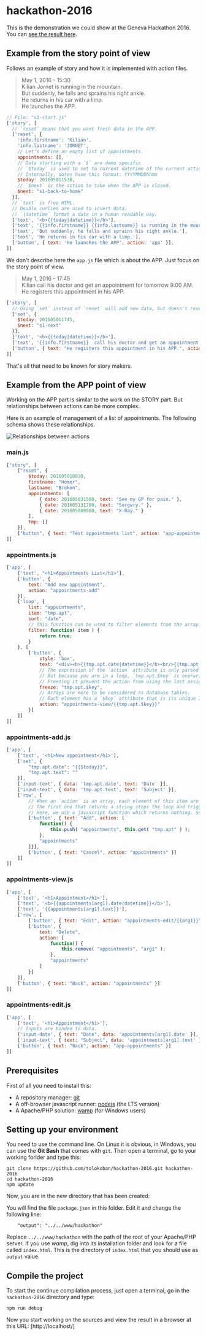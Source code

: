 # hackathon-2016

This is the demonstration we could show at the Geneva Hackathon 2016.
You can [see the result here](http://tolokoban.github.io/hackathon-2016/#main).

## Example from the story point of view

Follows an example of story and how it is implemented with action files.

> May 1, 2016 - 15:30  
> Kilian Jornet is running in the mountain.  
> But suddenly, he falls and sprains his right ankle.  
> He returns in his car with a limp.  
> He launches the APP.


```js
// File: "s1-start.js"
['story', [
  // `reset` means that you want fresh data in the APP.
  ['reset', {
    'info.firstname': 'Kilian',
    'info.lastname': 'JORNET',
    // Let's define an empty list of appointments.
    appointments: [],
    // Data starting with a `$` are demo specific.
    // `$today` is used to set to current datetime of the current action.
    // Internally, dates have this format: YYYYMMDDhhmm
    $today: 201605011530,
    // `$next` is the action to take when the APP is closed.
    $next: "s1-back-to-home"
  }],
  // `text` is free HTML.
  // Double curlies are used to insert data.
  // `|datetime` format a date in a human readable way.
  ['text', '<b>{{today|datetime}}</b>'],
  ['text', '{{info.firstname}} {{info.lastname}} is running in the mountain.'],
  ['text', 'But suddenly, he falls and sprains his right ankle.'],
  ['text', 'He returns in his car with a limp.'],
  ['button', { text: 'He launches the APP', action: 'app' }],
]]
```

We don't describe here the `app.js` file which is about the APP. Just focus on the story point of view.

> May 1, 2016 - 17:45  
> Kilian call his doctor and get an appointment for tomorrow 9:00 AM.
> He registers this appointment in his APP.

```js
['story', [
  // Using `set` instead of `reset` will add new data, but doesn't reset the existing data.
  ['set', {
    $today: 201605011745,
    $next: "s1-next"
  }],
  ['text', '<b>{{today|datetime}}</b>'],
  ['text', '{{info.firstname}}  call his doctor and get an appointment for tomorrow 9:00 AM.'],
  ['button', { text: "He registers this appointment in his APP.", action: 'app' }]
]]
```

That's all that need to be known for story makers.

## Example from the APP point of view

Working on the APP part is similar to the work on the STORY part.
But relationships between actions can be more complex.

Here is an example of management of a list of appointments. The following schema shows these relationships.

![Relationships between actions](img/graph.dot.png)

### main.js
```js
["story", [
    ["reset", { 
        $today: 201605010930,
        firstname: "Homer",
        lastname: "Broken",
        appointments: [
            { date: 201605031500, text: "See my GP for pain." },
            { date: 201605131700, text: "Surgery." },
            { date: 201605080800, text: "X-Ray." }
        ],
        tmp: []
    }],
    ["button", { text: "Test appointments list", action: "app-appointments" }]
]]
```

### appointments.js
```js
['app', [
    ['text', "<h1>Appointments List</h1>"],
    ['button', {
        text: "Add new appointment",
        action: "appointments-add"
    }],
    ['loop', {
        list: "appointments",
        item: "tmp.apt",
        sort: "date",
        // This function can be used to filter elements from the array.
        filter: function( item ) {
            return true;
        }
    }, [
        ['button', {
            style: 'box',            
            text: "<div><b>{{tmp.apt.date|datetime}}</b><br/>{{tmp.apt.text}}</div>",
            // The expression of the `action` attribute is only parsed at click.
            // But because you are in a loop, `tmp.apt.$key` is overwritten for each item.
            // Freezing it prevent the action from using the last assigned value.
            freeze: "tmp.apt.$key",
            // Arrays are more to be considered as database tables.
            // Each element has a `$key` attribute that is its unique ID.
            action: "appointments-view/{{tmp.apt.$key}}"
        }]
    ]]    
]]
```

### appointments-add.js
```js
['app', [
    ['text', '<h1>New appointment</h1>'],
    ['set', {
        "tmp.apt.date": "{{$today}}",
        "tmp.apt.text": ""
    }],
    ['input-text', { data: 'tmp.apt.date', text: 'Date' }],
    ['input-text', { data: 'tmp.apt.text', text: 'Subject' }],
    ['row', [
        // When an `action` is an array, each element of this item are evaluated one by one.
        // The first one that returns a string stops the loop and trigger that action.
        // Here, we use a javascript function which returns nothing. So we evaluate "appointments".
        ['button', { text: "Add", action: [
            function() {
                this.push( "appointments", this.get( "tmp.apt" ) );
            },
            "appointments"
        ]}],
        ['button', { text: "Cancel", action: "appointments" }]
    ]]
]]
```

### appointments-view.js
```js
['app', [
    ['text', '<h1>Appointment</h1>'],
    ['text', '<b>{{appointments[arg1].date|datetime}}</b>'],
    ['text', '{{appointments[arg1].text}}'],
    ['row', [
        ['button', { text: "Edit", action: "appointments-edit/{{arg1}}" }],
        ['button', {
            text: "Delete",
            action: [
                function() {
                    this.remove( "appointments", "arg1" );
                },
                "appointments"
            ]
        }]
    ]],
    ['button', { text: "Back", action: "appointments" }]
]]
```

### appointments-edit.js
```js
['app', [
    ['text', '<h1>Appointment</h1>'],
    // Inputs are binded to data.
    ['input-date', { text: "Date", data: 'appointments[arg1].date' }],
    ['input-text', { text: "Subject", data: 'appointments[arg1].text' }],
    ['button', { text: "Back", action: "app-appointments" }]
]]
```

## Prerequisites

First of all you need to install this:
* A repository manager: [git](https://git-scm.com/)
* A off-browser javascript runner: [nodejs](https://nodejs.org/en/) (the LTS version)
* A Apache/PHP solution: [wamp](http://www.wampserver.com/en/) (for Windows users)
 
## Setting up your environment

You need to use the command line. On Linux it is obvious, in Windows, you can use the __Git Bash__ that comes with `git`.
Then open a terminal, go to your working forlder and type this:

```
git clone https://github.com/tolokoban/hackathon-2016.git hackathon-2016
cd hackathon-2016
npm update
```

Now, you are in the new directory that has been created:

You will find the file `package.json` in this folder. Edit it and change the following line:

```
    "output": "../../www/hackathon"
```

Replace `../../www/hackathon` with the path of the root of your Apache/PHP server. If you use _wamp_, dig into its installation folder and look for a file called `index.html`. This is the directory of `index.html` that you should use as `output` value.

## Compile the project

To start the continue compilation process, just open a terminal, go in the `hackathon-2016` directory and type:

```
npm run debug
```

Now you start working on the sources and view the result in a browser at this URL: [http://localhost/]

